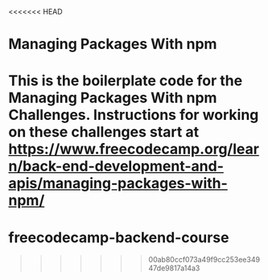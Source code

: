 <<<<<<< HEAD
# Managing Packages With npm

This is the boilerplate code for the Managing Packages With npm Challenges. Instructions for working on these challenges start at https://www.freecodecamp.org/learn/back-end-development-and-apis/managing-packages-with-npm/
=======
# freecodecamp-backend-course
>>>>>>> 00ab80ccf073a49f9cc253ee34947de9817a14a3
